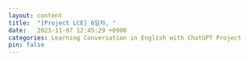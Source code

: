```yaml
---
layout: content
title:  "[Project LCE] 6일차, "
date:   2023-11-07 12:45:29 +0900
categories: Learning Conversation in English with ChatGPT Project
pin: false
---
```

